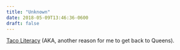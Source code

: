 ```yaml
---
title: "Unknown"
date: 2018-05-09T13:46:36-0600
draft: false
---
```


[Taco Literacy](https://culinarybackstreets.com/cities-category/queens/2018/getting-taco-literate-in-queens/) (AKA, another reason for me to get back to Queens).
